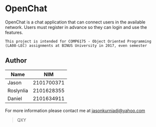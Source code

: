 # OpenChat
OpenChat is a chat application that can connect users in the available network. Users must register in advance so they can login and use the features.

` This project is intended for COMP6175 - Object Oriented Programming (LA08-LEC) assignments at BINUS University in 2017, even semester `

## Author
| Name | NIM |
| --- | --- |
| Jason | 2101700371 |
| Roslynlia | 2101628355 |
| Daniel | 2101634911 |

For more information please contact me at [jasonkurniadj@yahoo.com](mailto:jasonkurniadj@yahoo.com?cc=jasonkurniadj@gmail.com&subject=[GitHub]%20Java-OpenChat)

> QXY
